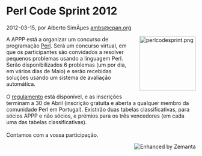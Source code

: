 
# Perl Code Sprint 2012

 2012-03-15, por Alberto SimÃµes <ambs@cpan.org>

<a href="http://perl.pt/perlcodesprint.png"><img alt="perlcodesprint.png" src="%%BASE_URI%%imgs/perlcodesprint-thumb-150x145-34.png" class="mt-image-right" style="float: right; margin: 0pt 0pt 20px 20px;" height="145" width="150" /></a> <div>A APPP está a organizar um concurso de programação <a class="zem_slink" href="http://www.perl.org/" title="Perl" rel="homepage" target="_blank">Perl</a>. Será um concurso virtual, em que os participantes são convidados a resolver pequenos problemas usando a linguagem Perl. Serão disponibilizados 6 problemas (um por dia, em vários dias de Maio) e serão recebidas soluções usando um sistema de avaliação automática.<br /><br />O <a href="http://perl.pt/perl-code-sprint.html">regulamento</a> está disponível, e as inscrições terminam a 30 de Abril (inscrição gratuita e aberta a qualquer membro da comunidade Perl em Portugal). Existirão duas tabelas classificativas, para sócios APPP e não sócios, e prémios para os três vencedores (em cada uma das tabelas classificativas).<br /><br />Contamos com a vossa participação.<br /></div>

<div style="margin-top: 10px; height: 15px;" class="zemanta-pixie"><a class="zemanta-pixie-a" href="http://www.zemanta.com/" title="Enhanced by Zemanta"><img style="border: medium none; float: right;" class="zemanta-pixie-img" src="http://img.zemanta.com/zemified_e.png?x-id=418056c9-ff69-44c2-93bf-738a11865b09" alt="Enhanced by Zemanta" /></a></div>
